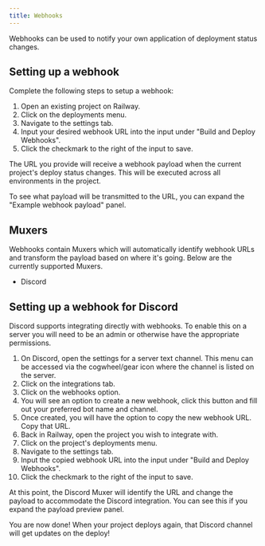 ```yaml
---
title: Webhooks
---
```

Webhooks can be used to notify your own application of deployment status changes.

<NextImage src="https://res.cloudinary.com/railway/image/upload/v1631917802/docs/webhooks_nslim0.png"
alt="Screenshot of Webhooks Menu"
layout="responsive"
width={823} height={324} quality={80} />

## Setting up a webhook
Complete the following steps to setup a webhook:

1. Open an existing project on Railway.
2. Click on the deployments menu.
3. Navigate to the settings tab.
4. Input your desired webhook URL into the input under "Build and Deploy Webhooks".
5. Click the checkmark to the right of the input to save.

The URL you provide will receive a webhook payload when the current project's deploy status changes.  This will be executed across all environments in the project.

To see what payload will be transmitted to the URL, you can expand the "Example webhook payload" panel.

## Muxers
Webhooks contain Muxers which will automatically identify webhook URLs and transform the payload based on where it's going.  Below are the currently supported Muxers.

- Discord

## Setting up a webhook for Discord
Discord supports integrating directly with webhooks. To enable this on a server you will need to be an admin or otherwise have the appropriate permissions.

1. On Discord, open the settings for a server text channel.  This menu can be accessed via the cogwheel/gear icon where the channel is listed on the server.
2. Click on the integrations tab.
3. Click on the webhooks option.
4. You will see an option to create a new webhook, click this button and fill out your preferred bot name and channel.
5. Once created, you will have the option to copy the new webhook URL.  Copy that URL.
6. Back in Railway, open the project you wish to integrate with.
7. Click on the project's deployments menu.
8. Navigate to the settings tab.
9. Input the copied webhook URL into the input under "Build and Deploy Webhooks".
10. Click the checkmark to the right of the input to save.

At this point, the Discord Muxer will identify the URL and change the payload to accommodate the Discord integration.  You can see this if you expand the payload preview panel.

You are now done!  When your project deploys again, that Discord channel will get updates on the deploy!